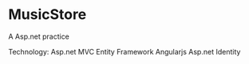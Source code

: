 # MusicStore
A Asp.net practice 

Technology:
  Asp.net MVC
  Entity Framework
  Angularjs
  Asp.net Identity
  
  
